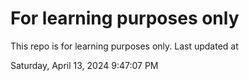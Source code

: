 # For learning purposes only
This repo is for learning purposes only.
Last updated at

Saturday, April 13, 2024 9:47:07 PM

